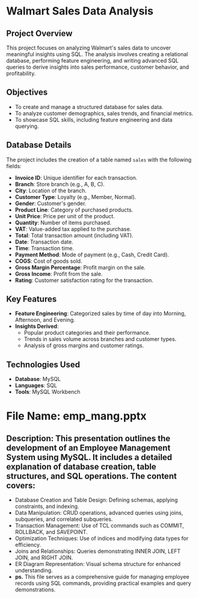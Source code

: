 # Walmart Sales Data Analysis  

## Project Overview  
This project focuses on analyzing Walmart's sales data to uncover meaningful insights using SQL. The analysis involves creating a relational database, performing feature engineering, and writing advanced SQL queries to derive insights into sales performance, customer behavior, and profitability.  

## Objectives  
- To create and manage a structured database for sales data.  
- To analyze customer demographics, sales trends, and financial metrics.  
- To showcase SQL skills, including feature engineering and data querying.  

## Database Details  
The project includes the creation of a table named `sales` with the following fields:  
- **Invoice ID**: Unique identifier for each transaction.  
- **Branch**: Store branch (e.g., A, B, C).  
- **City**: Location of the branch.  
- **Customer Type**: Loyalty (e.g., Member, Normal).  
- **Gender**: Customer's gender.  
- **Product Line**: Category of purchased products.  
- **Unit Price**: Price per unit of the product.  
- **Quantity**: Number of items purchased.  
- **VAT**: Value-added tax applied to the purchase.  
- **Total**: Total transaction amount (including VAT).  
- **Date**: Transaction date.  
- **Time**: Transaction time.  
- **Payment Method**: Mode of payment (e.g., Cash, Credit Card).  
- **COGS**: Cost of goods sold.  
- **Gross Margin Percentage**: Profit margin on the sale.  
- **Gross Income**: Profit from the sale.  
- **Rating**: Customer satisfaction rating for the transaction.  

## Key Features  
- **Feature Engineering**: Categorized sales by time of day into Morning, Afternoon, and Evening.  
- **Insights Derived**:  
  - Popular product categories and their performance.  
  - Trends in sales volume across branches and customer types.  
  - Analysis of gross margins and customer ratings.  

## Technologies Used  
- **Database**: MySQL  
- **Languages**: SQL  
- **Tools**: MySQL Workbench

# File Name: emp_mang.pptx

## Description: This presentation outlines the development of an Employee Management System using MySQL. It includes a detailed explanation of database creation, table structures, and SQL operations. The content covers:
- Database Creation and Table Design: Defining schemas, applying constraints, and indexing.
- Data Manipulation: CRUD operations, advanced queries using joins, subqueries, and correlated subqueries.
- Transaction Management: Use of TCL commands such as COMMIT, ROLLBACK, and SAVEPOINT.
- Optimization Techniques: Use of indices and modifying data types for efficiency.
- Joins and Relationships: Queries demonstrating INNER JOIN, LEFT JOIN, and RIGHT JOIN.
- ER Diagram Representation: Visual schema structure for enhanced understanding.
- **ps.**
This file serves as a comprehensive guide for managing employee records using SQL commands, providing practical examples and query demonstrations.
    
